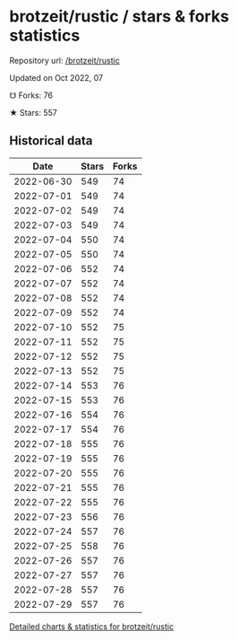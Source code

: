 # brotzeit/rustic / stars & forks statistics

Repository url: [/brotzeit/rustic](https://github.com/brotzeit/rustic)

Updated on Oct 2022, 07

☋ Forks: 76

★ Stars: 557

## Historical data
| Date | Stars | Forks |
|------|-------|-------|
| 2022-06-30 | 549 | 74 | 
| 2022-07-01 | 549 | 74 | 
| 2022-07-02 | 549 | 74 | 
| 2022-07-03 | 549 | 74 | 
| 2022-07-04 | 550 | 74 | 
| 2022-07-05 | 550 | 74 | 
| 2022-07-06 | 552 | 74 | 
| 2022-07-07 | 552 | 74 | 
| 2022-07-08 | 552 | 74 | 
| 2022-07-09 | 552 | 74 | 
| 2022-07-10 | 552 | 75 | 
| 2022-07-11 | 552 | 75 | 
| 2022-07-12 | 552 | 75 | 
| 2022-07-13 | 552 | 75 | 
| 2022-07-14 | 553 | 76 | 
| 2022-07-15 | 553 | 76 | 
| 2022-07-16 | 554 | 76 | 
| 2022-07-17 | 554 | 76 | 
| 2022-07-18 | 555 | 76 | 
| 2022-07-19 | 555 | 76 | 
| 2022-07-20 | 555 | 76 | 
| 2022-07-21 | 555 | 76 | 
| 2022-07-22 | 555 | 76 | 
| 2022-07-23 | 556 | 76 | 
| 2022-07-24 | 557 | 76 | 
| 2022-07-25 | 558 | 76 | 
| 2022-07-26 | 557 | 76 | 
| 2022-07-27 | 557 | 76 | 
| 2022-07-28 | 557 | 76 | 
| 2022-07-29 | 557 | 76 | 


[Detailed charts & statistics for brotzeit/rustic](https://reviewgithub.com/rep/brotzeit/rustic)
